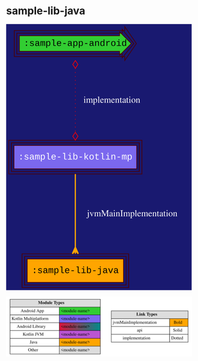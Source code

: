 # sample-lib-java

<!--region chart-->
![chart](atlas/chart.svg)

![legend](../atlas/legend.svg)
<!--endregion-->
